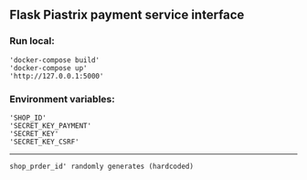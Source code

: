 ## Flask Piastrix payment service interface
### Run local:
    'docker-compose build'
    'docker-compose up'
    'http://127.0.0.1:5000'
### Environment variables:
    'SHOP_ID'
    'SECRET_KEY_PAYMENT'
    'SECRET_KEY'
    'SECRET_KEY_CSRF'
---
   `shop_prder_id' randomly generates (hardcoded)`
